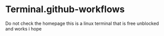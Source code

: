 # Terminal.github-workflows
Do not check the homepage
    this is a linux terminal that is free unblocked and works i hope 
